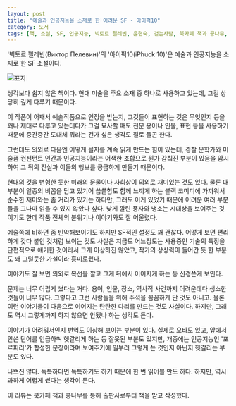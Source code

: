 ```yaml
---
layout: post
title: "예술과 인공지능을 소재로 한 어려운 SF - 아이퍽10"
category: 도서
tags: [책, 소설, SF, 인공지능, 빅토르 펠레빈, 윤현숙, 걷는사람, 북카페 책과 콩나무, 서평]
---
```


'빅토르 펠레빈(Виктор Пелевин)'의
'아이퍽10(iPhuck 10)'은
예술과 인공지능을 소재로 한 SF 소설이다.

![표지](https://images2.imgbox.com/67/08/GhL8y2CF_o.jpg)

생각보다 쉽지 않은 책이다.
현대 미술을 주요 소재 중 하나로 사용하고 있는데,
그걸 상당히 깊게 다루기 때문이다.

이 작품이 어째서 예술작품으로 인정을 받는지,
그것들이 표현하는 것은 무엇인지 등을 꽤나 제대로 다루고 있는데다가
그걸 묘사할 때도 전문 용어나 인물, 표현 등을 사용하기 때문에
중간중간 도대체 뭐라는 건가 싶은 생각도 절로 들곤 한다.

그런데도 의외로 다음엔 어떻게 될지를 계속 읽게 만드는 힘이 있는데,
경찰 문학가와 미술품 컨선턴트 인간과 인공지능이라는 어색한 조합으로
뭔가 감춰진 부분이 있음을 암시하여 그 뒤의 진실과 이들의 행보를 궁금하게 만들기 때문이다.

현대의 것을 변형한 듯한 미래의 문물이나 사회상이 의외로 재미있는 것도 있다.
물론 대부분이 일종의 비꼼을 담고 있기어 씁쓸함도 함께 느끼게 하는 블랙 코미디에 가까워서
순수한 재미와는 좀 거리가 있기는 하다만,
그래도 이게 있었기 때문에 어려운 여러 부분들을 그나마 읽을 수 있지 않았나 싶다.
낮게 깔린 풍자와 냉소는 시대상을 보여주는 것이기도 한데
작품 전체의 분위기나 이야기와도 잘 어울렸다.

예술쪽에 비하면 좀 빈약해보이기도 하지만 SF적인 설정도 꽤 괜찮다.
어떻게 보면 편리하게 갖다 붙인 것처럼 보이는 것도
사실은 지금도 어느정도는 사용중인 기술의 특징을 단편적으로 얘기한 것이라서 크게 이상하진 않았고,
작가의 상상력이 들어간 듯 한 부분도 꽤 그럴듯한 가설이라 흥미로웠다.

이야기도 잘 보면 의외로 복선을 깔고 그게 뒤에서 이어지게 하는 등 신경쓴게 보인다.

문제는 너무 어렵게 썼다는 거다.
용어, 인물, 장소, 역사적 사건까지 어려운데다 생소한 것들이 너무 많다.
그렇다고 그런 사람들을 위해 주석을 꼼꼼하게 단 것도 아니고.
물론 이런 이야기들이 다음으로 이어지는 탄탄한 다리를 만드는 것도 사실이다.
하지만, 그래도 역시 그렇게까지 하지 않으면 안됐나 하는 생각도 든다.

이야기가 어려워서인지 번역도 이상해 보이는 부분이 있다.
실제로 오타도 있고,
앞에서 안쓴 단어를 언급하며 헷갈리게 하는 등 잘못된 부분도 있지만,
개중에는 인공지능인 '포르피리'가 합성한 문장이라며 보여주기에
일부러 그렇게 쓴 것인지 아닌지 헷갈리는 부분도 있다.

나쁘진 않다.
독특하다면 독특하기도 하기 때문에 한 번 읽어볼 만도 하다.
하지만, 역시 과하게 어렵게 썼다는 생각이 든다.



<div class="im im-info">
이 리뷰는 북카페 책과 콩나무를 통해 출판사로부터 책을 받고 작성했다.
</div>
